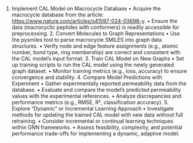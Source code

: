  1.	Implement CAL Model on Macrocycle Database
	•	Acquire the macrocycle database from the article: https://www.nature.com/articles/s41597-024-03698-y.
	•	Ensure the data (macrocyclic peptides with conformers) is readily accessible for preprocessing.
	2.	Convert Molecules to Graph Representations
	•	Use the pysmiles tool to parse macrocycle SMILES into graph data structures.
	•	Verify node and edge feature assignments (e.g., atomic number, bond type, ring membership) are correct and consistent with the CAL model’s input format.
	3.	Train CAL Model on New Graphs
	•	Set up training scripts to run the CAL model using the newly generated graph dataset.
	•	Monitor training metrics (e.g., loss, accuracy) to ensure convergence and stability.
	4.	Compare Model Predictions with Experiment
	•	Gather experimentally reported permeability data from the database.
	•	Evaluate and compare the model’s predicted permeability values with the experimental references.
	•	Analyze discrepancies and performance metrics (e.g., RMSE, R², classification accuracy).
	5.	Explore “Dynamic” or Incremental Learning Approach
	•	Investigate methods for updating the trained CAL model with new data without full retraining.
	•	Consider incremental or continual learning techniques within GNN frameworks.
	•	Assess feasibility, complexity, and potential performance trade-offs for implementing a dynamic, adaptive model.

